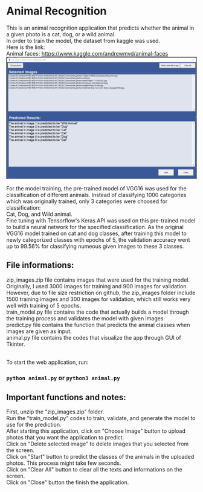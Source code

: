 # Animal Recognition

This is an animal recognition application that predicts whether the animal in a given photo is a cat, dog, or a wild animal. <br />
In order to train the model, the dataset from kaggle was used. <br />
Here is the link: <br />
Animal faces: https://www.kaggle.com/andrewmvd/animal-faces <br />
![Example image of this web application](app_screenshot.png) <br />

For the model training, the pre-trained model of VGG16 was used for the classification of different animals. Instead of classifying 1000 categories which was originally trained, only 3 categories were choosed for classification: <br />
Cat, Dog, and Wild animal. <br />
Fine tuning with Tensorflow's Keras API was used on this pre-trained model to build a neural network for the specified classification. As the original VGG16 model trained on cat and dog classes, after training this model to newly categorized classes with epochs of 5, the validation accuracy went up to 99.56% for classifying numeous given images to these 3 classes. <br />

## File informations: <br />
zip_images.zip file contains images that were used for the training model. Originally, I used 3000 images for training and 900 images for validation. However, due to file size restriction on github, the zip_images folder include 1500 training images and 300 images for validation, which still works very well with training of 5 epochs. <br />
train_model.py file contains the code that actually builds a model through the training process and validates the model with given images. <br />
predict.py file contains the function that predicts the animal classes when images are given as input. <br />
animal.py file contains the codes that visualize the app through GUI of Tkinter. <br />
<br />

To start the web application, run:
### `python animal.py` or `python3 animal.py`

## Important functions and notes: <br />
First, unzip the "zip_images.zip" folder. <br />
Run the "train_model.py" codes to train, validate, and generate the model to use for the prediction. <br />
After starting this application, click on "Choose Image" button to upload photos that you want the application to predict. <br />
Click on "Delete selected image" to delete images that you selected from the screen. <br />
Click on "Start" button to predict the classes of the animals in the uploaded photos. This process might take few seconds.<br />
Click on "Clear All" button to clear all the texts and informations on the screen. <br />
Click on "Close" button the finish the application.